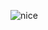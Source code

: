 ![nice](https://github.com/binqiu11/binqiu11/assets/167725789/647e34f0-c13f-48bd-906b-37a76509ce48)
